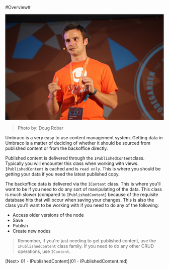 #Overview#

![5838817600_1da1563821_o.jpg](assets/5838817600_1da1563821_o.jpg)
>Photo by: Doug Robar

Umbraco is a very easy to use content management system.  Getting data in Umbraco is a matter of deciding of whether it should be sourced from published content or from the backoffice directly.

Published content is delivered through the `IPublishedContent`class.  Typically you will encounter this class when working with views.  `IPublishedContent` is cached and is `read only`.  This is where you should be getting your data if you need the latest published copy.

The backoffice data is delivered via the `IContent` class.  This is where you'll want to be if you need to do any sort of manipulating of the data.  This class is much slower (compared to `IPublishedContent`) because of the requisite database hits that will occur when saving your changes.  This is also the class you'll want to be working with if you need to do any of the following:

* Access older versions of the node
* Save
* Publish
* Create new nodes

>Remember, if you're just needing to get published content, use the `IPublishedContent` class family.  If you need to do any other CRUD operations, use `IContent`.

[Next> 01 - IPublishedContent](01 - IPublishedContent.md)